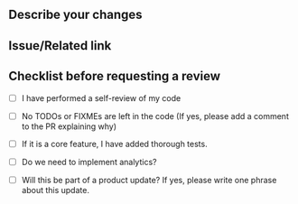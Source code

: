 ## Describe your changes

## Issue/Related link

## Checklist before requesting a review
- [ ] I have performed a self-review of my code
- [ ] No TODOs or FIXMEs are left in the code (If yes, please add a comment to the PR explaining why)
- [ ] If it is a core feature, I have added thorough tests.
- [ ] Do we need to implement analytics?
- [ ] Will this be part of a product update? If yes, please write one phrase about this update.

